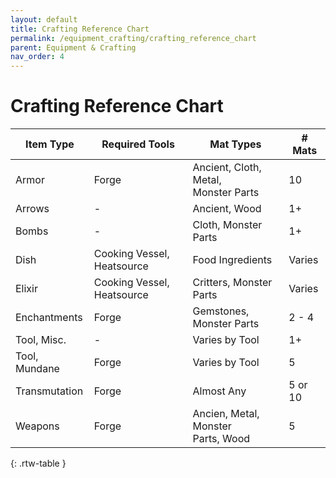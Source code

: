 ```yaml
---
layout: default
title: Crafting Reference Chart
permalink: /equipment_crafting/crafting_reference_chart
parent: Equipment & Crafting
nav_order: 4
---
```


# Crafting Reference Chart

| Item Type     | Required Tools             | Mat Types                               | \# Mats  |
|---------------|----------------------------|-----------------------------------------|---------|
| Armor         | Forge                      | Ancient, Cloth, Metal,<br>Monster Parts | 10      |
| Arrows        | -                          | Ancient, Wood                           | 1+      |
| Bombs         | -                          | Cloth, Monster Parts                    | 1+      |
| Dish          | Cooking Vessel, Heatsource | Food Ingredients                        | Varies  |
| Elixir        | Cooking Vessel, Heatsource | Critters, Monster Parts                 | Varies  |
| Enchantments  | Forge                      | Gemstones, Monster Parts                | 2 - 4   |
| Tool, Misc.   | -                          | Varies by Tool                          | 1+      |
| Tool, Mundane | Forge                      | Varies by Tool                          | 5       |
| Transmutation | Forge                      | Almost Any                              | 5 or 10 |
| Weapons       | Forge                      | Ancien, Metal, Monster<br>Parts, Wood   | 5       |
{: .rtw-table }

